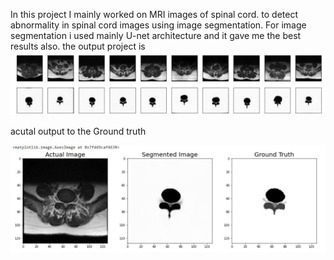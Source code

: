 In this project I mainly worked on MRI images of spinal cord.
to detect abnormality in spinal cord images using image segmentation.
For image segmentation i used mainly U-net architecture and it gave me the best results also.
the output project is 
![](Capture.JPG)

acutal output to the Ground truth

![](spinal_cord.JPG)

